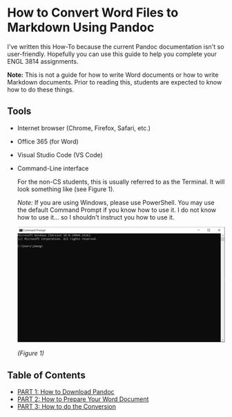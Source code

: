 # How to Convert Word Files to Markdown Using Pandoc

I've written this How-To because the current Pandoc documentation isn't so user-friendly. Hopefully you can use this guide to help you complete your ENGL 3814 assignments.

**Note:** This is not a guide for how to write Word documents or how to write Markdown documents. Prior to reading this, students are expected to know how to do these things.

## Tools

* Internet browser (Chrome, Firefox, Safari, etc.)
* Office 365 (for Word)
* Visual Studio Code (VS Code)
* Command-Line interface

    For the non-CS students, this is usually referred to as the Terminal. It will look something like (see Figure 1).

    *Note:* If you are using Windows, please use PowerShell. You may use the default Command Prompt if you know how to use it. I do not know how to use it... so I shouldn't instruct you how to use it.

    ![Example of Command-Line interface](images/Terminal.PNG)

    *(Figure 1)*

## Table of Contents

* [PART 1: How to Download Pandoc](How-to-download-Pandoc.md)
* [PART 2: How to Prepare Your Word Document](Preparing-your-word-document.md)
* [PART 3: How to do the Conversion](Converting-files.md)
